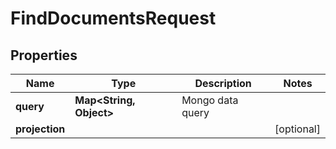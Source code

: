 

# FindDocumentsRequest


## Properties

| Name | Type | Description | Notes |
|------------ | ------------- | ------------- | -------------|
|**query** | **Map&lt;String, Object&gt;** | Mongo data query |  |
|**projection** |  |  |  [optional] |



